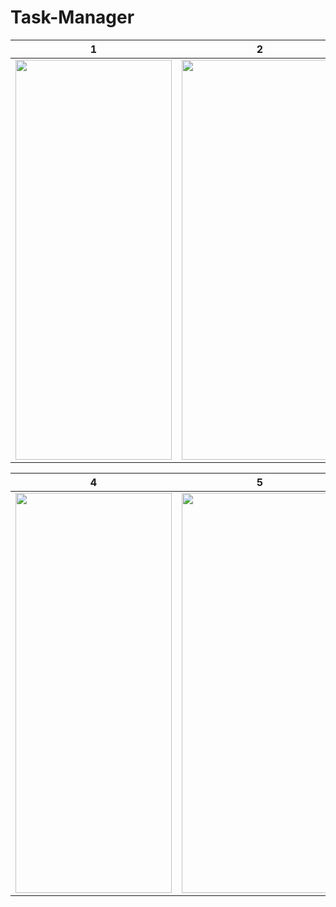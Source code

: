 # Task-Manager

1 | 2 | 3
--- | --- | ---
<img src="https://user-images.githubusercontent.com/76963888/165951216-f1075f66-99c8-48f1-8f29-4d22c67210d9.png" width="250" height="640">|<img src="https://user-images.githubusercontent.com/76963888/165951365-cb8a1799-cb94-404e-ada0-d2180e8cb41a.png" width="250" height="640">|<img src="https://user-images.githubusercontent.com/76963888/165953502-01f4da64-a314-40bd-b7bc-896ff3954001.png" width="250" height="640">


4 | 5 | 6
--- | --- | ---
<img src="https://user-images.githubusercontent.com/76963888/165951434-8f09bf9e-1c19-49ed-af04-a3067202322e.png" width="250" height="640">|<img src="https://user-images.githubusercontent.com/76963888/165953549-6159eb1b-09b8-4306-995c-3a40288e5686.png" width="250" height="640">|<img src="https://user-images.githubusercontent.com/76963888/165953606-445d6383-552e-4926-8a94-f8f806fcce7c.png" width="250" height="640">
